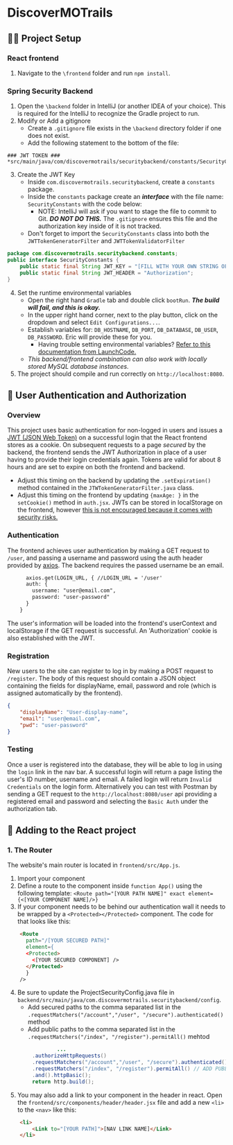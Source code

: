 # DiscoverMOTrails 


## :technologist: Project Setup

### React frontend
1. Navigate to the `\frontend` folder and run `npm install`.

### Spring Security Backend
1. Open the `\backend` folder in IntelliJ (or another IDEA of your choice). This is required
   for the IntelliJ to recognize the Gradle project to run.
2. Modify or Add a gitignore
    * Create a `.gitignore` file exists in the `\backend` directory folder if one does not exist.
    * Add the following statement to the bottom of the file:
```gitignore
### JWT TOKEN ###
*src/main/java/com/discovermotrails/securitybackend/constants/SecurityConstants.java
```
3. Create the JWT Key
    * Inside `com.discovermotrails.securitybackend`, create a `constants` package.
    * Inside the `constants` package create an **_interface_** with the file name: `SecurityConstants` with the code below:
        * NOTE: IntelliJ will ask if you want to stage the file to commit to Git. ***DO NOT DO THIS.*** The `.gitignore` ensures this
          file and the authorization key inside of it is not tracked.
    * Don't forget to import the `SecurityConstants` class into both the `JWTTokenGeneratorFilter` and `JWTTokenValidatorFilter`
```java
package com.discovermotrails.securitybackend.constants;
public interface SecurityConstants {
    public static final String JWT_KEY = "[FILL WITH YOUR OWN STRING OF AT LEAST 38 RANDOM CHARACTERS]";
    public static final String JWT_HEADER = "Authorization";
}
```
4. Set the runtime environmental variables
    * Open the right hand `Gradle` tab and double click `bootRun`. ***The build will fail, and this is okay.***
    * In the upper right hand corner, next to the play button, click on the dropdown and select `Edit Configurations...`.
    * Establish variables for: `DB_HOSTNAME`, `DB_PORT`, `DB_DATABASE`, `DB_USER`, `DB_PASSWORD`. Eric will provide these
      for you.
        * Having trouble setting environmental variables? [Refer to this documentation from LaunchCode.](https://education.launchcode.org/gis-devops/configurations/02-environment-variables-intellij/index.html)
    * _This backend/frontend combination can also work with locally stored MySQL database instances._
5. The project should compile and run correctly on `http://localhost:8080`.
## :closed_lock_with_key: User Authentication and Authorization
### Overview
This project uses basic authentication for non-logged in users and issues a [JWT (JSON Web Token)](https://jwt.io/introduction/) on a successful
login that the React frontend stores as a cookie. On subsequent requests to a page _secured_ by the backend, the frontend sends the JWT Authorization
in place of a user having to provide their login credentials again.
Tokens are valid for about 8 hours and are set to expire on both the frontend and backend.
* Adjust this timing on the backend by updating the `.setExpiration()` method contained in the `JTWTokenGeneratorFilter.java` class.
* Adjust this timing on the frontend by updating `{maxAge: }` in the `setCookie()` method in `auth.jsx`.
  JWTs can be stored in localStorage on the frontend, however [this is not encouraged because it comes with security risks.](https://cheatsheetseries.owasp.org/cheatsheets/HTML5_Security_Cheat_Sheet.html#local-storage)
### Authentication
The frontend achieves user authentication by making a GET request to `/user`, and passing a username and password using the auth header provided
by [axios](https://github.com/axios/axios). The backend requires the passed username be an email.
```html
      axios.get(LOGIN_URL, { //LOGIN_URL = '/user'
      auth: {
        username: "user@email.com",
        password: "user-password"
      } 
    }
```
The user's information will be loaded into the frontend's userContext and localStorage if the GET request is successful. An 'Authorization' cookie
is also established with the JWT.
### Registration
New users to the site can register to log in by making a POST request to `/register`. The body of this request should contain a JSON object containing
the fields for displayName, email, password and role (which is assigned automatically by the frontend).
```json
{
    "displayName": "User-display-name",
    "email": "user@email.com",
    "pwd": "user-password"
}
```
### Testing
Once a user is registered into the database, they will be able to log in using the `login` link in the nav bar. A successful login will return a page listing the user's ID number, username and email.
A failed login will return `Invalid Credentials` on the login form.
Alternatively you can test with Postman by sending a GET request to the `http://localhost:8080/user` api providing a registered email and password and selecting the `Basic Auth` under the authorization tab.
## :sunflower: Adding to the React project
### 1. The Router
The website's main router is located in `frontend/src/App.js`.
1. Import your component
2. Define a route to the component inside `function App()` using the following template: `<Route path="[YOUR PATH NAME]" exact element={<[YOUR COMPONENT NAME]/>}`
3. If your component needs to be behind our authentication wall it needs to be wrapped by a `<Protected></Protected>` component. The code for that looks like this:
```html
    <Route 
      path="/[YOUR SECURED PATH]" 
      element={
      <Protected>
        <[YOUR SECURED COMPONENT] /> 
      </Protected>
      }
    />
```
4. Be sure to update the ProjectSecurityConfig.java file in `backend/src/main/java/com.discovermotrails.securitybackend/config`.
    * Add secured paths to the comma separated list in the `.requestMatchers("/account","/user", "/secure").authenticated()` method
    * Add public paths to the comma separated list in the `.requestMatchers("/index", "/register").permitAll()` mehtod
```java
                ...
        .authorizeHttpRequests()
        .requestMatchers("/account","/user", "/secure").authenticated() // ADD SECURED PATHS HERE
        .requestMatchers("/index", "/register").permitAll() // ADD PUBLIC PATHS HERE
        .and().httpBasic();
        return http.build();
```
5. You may also add a link to your component in the header in react. Open the `frontend/src/components/header/header.jsx` file and add a new `<li>` to the `<nav>` like this:
```html
    <li>
        <Link to="[YOUR PATH]">[NAV LINK NAME]</Link>
    </li>
```